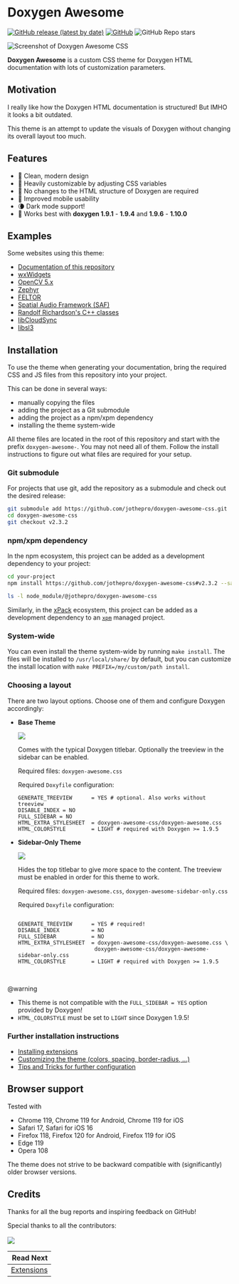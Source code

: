 #  Doxygen Awesome

[![GitHub release (latest by date)](https://img.shields.io/github/v/release/jothepro/doxygen-awesome-css)](https://github.com/jothepro/doxygen-awesome-css/releases/latest)
[![GitHub](https://img.shields.io/github/license/jothepro/doxygen-awesome-css)](https://github.com/jothepro/doxygen-awesome-css/blob/main/LICENSE)
![GitHub Repo stars](https://img.shields.io/github/stars/jothepro/doxygen-awesome-css)

<div class="title_screenshot">

![Screenshot of Doxygen Awesome CSS](img/screenshot.png)

</div>

**Doxygen Awesome** is a custom CSS theme for Doxygen HTML documentation with lots of customization parameters.

## Motivation

I really like how the Doxygen HTML documentation is structured! But IMHO it looks a bit outdated.

This theme is an attempt to update the visuals of Doxygen without changing its overall layout too much.

## Features

- 🌈 Clean, modern design
- 🚀 Heavily customizable by adjusting CSS variables
- 🧩 No changes to the HTML structure of Doxygen are required
- 📱 Improved mobile usability
- 🌘 Dark mode support!
- 🥇 Works best with **doxygen 1.9.1** - **1.9.4** and **1.9.6** - **1.10.0**

## Examples

Some websites using this theme:

- [Documentation of this repository](https://jothepro.github.io/doxygen-awesome-css/)
- [wxWidgets](https://docs.wxwidgets.org/3.2/)
- [OpenCV 5.x](https://docs.opencv.org/5.x/)
- [Zephyr](https://docs.zephyrproject.org/latest/doxygen/html/index.html)
- [FELTOR](https://mwiesenberger.github.io/feltor/dg/html/modules.html)
- [Spatial Audio Framework (SAF)](https://leomccormack.github.io/Spatial_Audio_Framework/index.html)
- [Randolf Richardson's C++ classes](https://www.randolf.ca/c++/docs/)
- [libCloudSync](https://jothepro.github.io/libCloudSync/)
- [libsl3](https://a4z.github.io/libsl3/)

## Installation

To use the theme when generating your documentation, bring the required CSS and JS files from this repository into your project.

This can be done in several ways:

- manually copying the files
- adding the project as a Git submodule
- adding the project as a npm/xpm dependency
- installing the theme system-wide

All theme files are located in the root of this repository and start with the prefix `doxygen-awesome-`. You may not need all of them. Follow the install instructions to figure out what files are required for your setup.

### Git submodule
For projects that use git, add the repository as a submodule and check out the desired release:

```sh
git submodule add https://github.com/jothepro/doxygen-awesome-css.git
cd doxygen-awesome-css
git checkout v2.3.2
```

### npm/xpm dependency

In the npm ecosystem, this project can be added as a development dependency
to your project:

```sh
cd your-project
npm install https://github.com/jothepro/doxygen-awesome-css#v2.3.2 --save-dev

ls -l node_module/@jothepro/doxygen-awesome-css
```

Similarly, in the [xPack](https://xpack.github.io) ecosystem, this project can be added
as a development dependency to an [`xpm`](https://xpack.github.io/xpm/)
managed project.

### System-wide

You can even install the theme system-wide by running `make install`. 
The files will be installed to `/usr/local/share/` by default, 
but you can customize the install location with `make PREFIX=/my/custom/path install`.

### Choosing a layout

There are two layout options. Choose one of them and configure Doxygen accordingly:

<div class="tabbed">

- <b class="tab-title">Base Theme</b><div class="darkmode_inverted_image">
    ![](img/theme-variants-base.drawio.svg)
    </div>
    Comes with the typical Doxygen titlebar. Optionally the treeview in the sidebar can be enabled. 

    Required files: `doxygen-awesome.css`

    Required `Doxyfile` configuration:
    ```
    GENERATE_TREEVIEW      = YES # optional. Also works without treeview
    DISABLE_INDEX = NO
    FULL_SIDEBAR = NO
    HTML_EXTRA_STYLESHEET  = doxygen-awesome-css/doxygen-awesome.css
    HTML_COLORSTYLE        = LIGHT # required with Doxygen >= 1.9.5
    ```

- <b class="tab-title">Sidebar-Only Theme</b><div class="darkmode_inverted_image">
    ![](img/theme-variants-sidebar-only.drawio.svg)
    </div>
    Hides the top titlebar to give more space to the content. The treeview must be enabled in order for this theme to work.

    Required files: `doxygen-awesome.css`, `doxygen-awesome-sidebar-only.css`

    Required `Doxyfile` configuration:
    ```

    GENERATE_TREEVIEW      = YES # required!
    DISABLE_INDEX          = NO
    FULL_SIDEBAR           = NO
    HTML_EXTRA_STYLESHEET  = doxygen-awesome-css/doxygen-awesome.css \
                            doxygen-awesome-css/doxygen-awesome-sidebar-only.css
    HTML_COLORSTYLE        = LIGHT # required with Doxygen >= 1.9.5
    ```

</div>

<br>

@warning
- This theme is not compatible with the `FULL_SIDEBAR = YES` option provided by Doxygen!
- `HTML_COLORSTYLE` must be set to `LIGHT` since Doxygen 1.9.5!

### Further installation instructions

- [Installing extensions](docs/extensions.md)
- [Customizing the theme (colors, spacing, border-radius, ...)](docs/customization.md)
- [Tips and Tricks for further configuration](docs/tricks.md)

## Browser support

Tested with

- Chrome 119, Chrome 119 for Android, Chrome 119 for iOS
- Safari 17, Safari for iOS 16
- Firefox 118, Firefox 120 for Android, Firefox 119 for iOS
- Edge 119
- Opera 108


The theme does not strive to be backward compatible with (significantly) older browser versions.


## Credits

Thanks for all the bug reports and inspiring feedback on GitHub!

Special thanks to all the contributors:
<br><br>
<a href="https://github.com/jothepro/doxygen-awesome-css/graphs/contributors">
    <img src="https://contrib.rocks/image?repo=jothepro/doxygen-awesome-css" />
</a>


<div class="section_buttons">

|                        Read Next |
|---------------------------------:|
| [Extensions](docs/extensions.md) |

</div>
